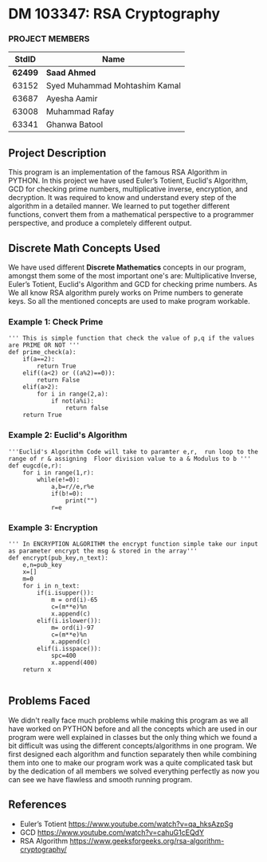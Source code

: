 # DM 103347: RSA Cryptography #
<!-- Replace XX with your course ID-->
### PROJECT MEMBERS ###
StdID | Name
------------ | -------------
**62499** | **Saad Ahmed** <!--this is the group leader in bold-->
63152 | Syed Muhammad Mohtashim Kamal
63687 | Ayesha Aamir 
63008 | Muhammad Rafay
63341 | Ghanwa Batool 
<!-- Replace name and student ids with acutally group member names and ids-->
## Project Description ##
This program is an implementation of the famous RSA Algorithm in PYTHON. In this project we have used Euler’s Totient, Euclid's Algorithm, GCD for checking prime numbers, multiplicative inverse, encryption, and decryption. It was required to know and understand every step of the algorithm in a detailed manner. We learned to put together different functions, convert them from a mathematical perspective to a programmer perspective, and produce a completely different output.

## Discrete Math Concepts Used ##
We have used different **Discrete Mathematics** concepts in our program, amongst them some of the most important one's are: Multiplicative Inverse, Euler’s Totient, Euclid's Algorithm and GCD for checking prime numbers. As We all know RSA algorithm purely works on Prime numbers to generate keys. So all the mentioned concepts are used to make program workable.

### Example 1: Check Prime ###

```
''' This is simple function that check the value of p,q if the values are PRIME OR NOT '''
def prime_check(a):
    if(a==2):
        return True
    elif((a<2) or ((a%2)==0)):
        return False
    elif(a>2):
        for i in range(2,a):
            if not(a%i):
                return false
    return True
```

### Example 2: Euclid's Algorithm ### 

```
'''Euclid's Algorithm Code will take to paramter e,r,  run loop to the range of r & assigning  Floor division value to a & Modulus to b '''
def eugcd(e,r):
    for i in range(1,r):
        while(e!=0):
            a,b=r//e,r%e
            if(b!=0):
                print("")
            r=e
 ```       
### Example 3: Encryption ###
```
''' In ENCRYPTION ALGORITHM the encrypt function simple take our input as parameter encrypt the msg & stored in the array'''
def encrypt(pub_key,n_text):
    e,n=pub_key
    x=[]
    m=0
    for i in n_text:
        if(i.isupper()):
            m = ord(i)-65
            c=(m**e)%n
            x.append(c)
        elif(i.islower()):               
            m= ord(i)-97
            c=(m**e)%n
            x.append(c)
        elif(i.isspace()):
            spc=400
            x.append(400)
    return x


```
## Problems Faced ##
We didn't really face much problems while making this program as we all have worked on PYTHON before and all the concepts which are used in our program were well explained in classes but the only thing which we found a bit difficult was using the different concepts/algorithms in one program. We first designed each algorithm and function separately then while combining them into one to make our program work was a quite complicated task but by the dedication of all members we solved everything perfectly as now you can see we have flawless and smooth running program.

## References ##
- Euler’s Totient https://www.youtube.com/watch?v=qa_hksAzpSg
- GCD https://www.youtube.com/watch?v=cahuG1cEQdY
- RSA Algorithm https://www.geeksforgeeks.org/rsa-algorithm-cryptography/
